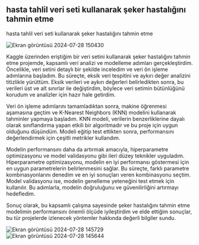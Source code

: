 ##  hasta tahlil veri seti kullanarak şeker hastalığını tahmin etme
hasta tahlil veri seti kullanarak şeker hastalığını tahmin etme

![Ekran görüntüsü 2024-07-28 150430](https://github.com/user-attachments/assets/3ed83528-718f-46a8-8f75-1b3aace317af)


Kaggle üzerinden eriştiğim bir veri setini kullanarak şeker hastalığını tahmin etme projemde, kapsamlı veri analizi ve modelleme adımları gerçekleştirdim. Öncelikle, veri setini detaylı bir şekilde inceledim ve veri ön işleme adımlarına başladım. Bu süreçte, eksik veri tespitini ve aykırı değer analizini titizlikle yürüttüm. Eksik verileri ve aykırı değerleri belirledikten sonra, bu verileri üst ve alt sınırlar ile değiştirdim, böylece veri setimin bütünlüğünü korudum ve analizler için hazır hale getirdim.

Veri ön işleme adımlarını tamamladıktan sonra, makine öğrenmesi aşamasına geçtim ve K-Nearest Neighbors (KNN) modelini kullanarak tahminler yapmaya başladım. KNN modeli, verilerin benzerliklerine dayalı olarak sınıflandırma yapan etkili bir algoritmadır ve bu proje için uygun olduğunu düşündüm. Modeli eğitip test ettikten sonra, performansını değerlendirmek için çeşitli metrikler kullandım.

Modelin performansını daha da artırmak amacıyla, hiperparametre optimizasyonu ve model validasyonu gibi ileri düzey teknikler uyguladım. Hiperparametre optimizasyonu, modelin en iyi performansı göstermesi için en uygun parametrelerin belirlenmesini sağlar. Bu süreçte, farklı parametre kombinasyonlarını denedim ve en iyi sonuçları veren kombinasyonu seçtim. Model validasyonu ise, modelin genelleme yeteneğini test etmek için kullanılır. Bu adımlarla, modelin doğruluğunu ve güvenilirliğini artırmayı hedefledim.

Sonuç olarak, bu kapsamlı çalışma sayesinde şeker hastalığını tahmin etme modelimin performansını önemli ölçüde iyileştirdim ve elde ettiğim sonuçlar, bu tür projelerde izlenecek yöntemler hakkında değerli bilgiler sundu.

![Ekran görüntüsü 2024-07-28 145729](https://github.com/user-attachments/assets/f69d7bc3-7b75-4cdf-8c31-0ef213a6fb41)
![Ekran görüntüsü 2024-07-28 145644](https://github.com/user-attachments/assets/1c4fcbcd-231d-43c2-b1b3-b96d8615d9c7)
